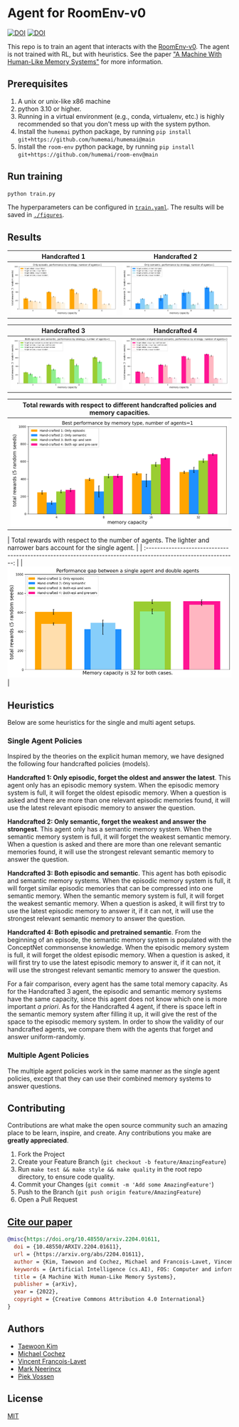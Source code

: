 # Agent for RoomEnv-v0

[![DOI](https://zenodo.org/badge/776465158.svg)](https://zenodo.org/doi/10.5281/zenodo.10876424)
[![DOI](https://img.shields.io/badge/Paper-PDF-red.svg)](https://arxiv.org/abs/2204.01611)

This repo is to train an agent that interacts with the
[RoomEnv-v0](https://github.com/humemai/room-env). The agent is not trained with RL, but
with heuristics. See the paper ["A Machine With Human-Like Memory
Systems"](https://arxiv.org/abs/2204.01611) for more information.

## Prerequisites

1. A unix or unix-like x86 machine
1. python 3.10 or higher.
1. Running in a virtual environment (e.g., conda, virtualenv, etc.) is highly
   recommended so that you don't mess up with the system python.
1. Install the `humemai` python package, by running `pip install git+https://github.com/humemai/humemai@main`
1. Install the `room-env` python package, by running `pip install git+https://github.com/humemai/room-env@main`

## Run training

```sh
python train.py
```

The hyperparameters can be configured in [`train.yaml`](./train.yaml). The results will
be saved in [`./figures`](./figures).

## Results

|          Handcrafted 1           |          Handcrafted 2           |
| :------------------------------: | :------------------------------: |
| ![](./figures/episodic-1-v0.png) | ![](./figures/semantic-1-v0.png) |

|               Handcrafted 3               |                   Handcrafted 4                    |
| :---------------------------------------: | :------------------------------------------------: |
| ![](./figures/episodic_semantic-1-v0.png) | ![](./figures/episodic_semantic_pretrain-1-v0.png) |

| Total rewards with respect to different handcrafted policies and memory capacities. |
| :---------------------------------------------------------------------------------: |
|                       ![](./figures/best-strategies-1-v0.png)                       |

| Total rewards with respect to the number of agents. The lighter and narrower bars
account for the single agent. | |
:-------------------------------------------------------------------------------------------------------------:
| | ![](./figures/single-and-double-agents-v0.png) |

## Heuristics

Below are some heuristics for the single and multi agent setups.

### Single Agent Policies

Inspired by the theories on the explicit human memory, we have designed the following
four handcrafted policies (models).

**Handcrafted 1: Only episodic, forget the oldest and answer the latest**. This agent
only has an episodic memory system. When the episodic memory system is full, it will
forget the oldest episodic memory. When a question is asked and there are more than one
relevant episodic memories found, it will use the latest relevant episodic memory to
answer the question.

**Handcrafted 2: Only semantic, forget the weakest and answer the strongest**. This
agent only has a semantic memory system. When the semantic memory system is full, it
will forget the weakest semantic memory. When a question is asked and there are more
than one relevant semantic memories found, it will use the strongest relevant semantic
memory to answer the question.

**Handcrafted 3: Both episodic and semantic**. This agent has both episodic and semantic
memory systems. When the episodic memory system is full, it will forget similar episodic
memories that can be compressed into one semantic memory. When the semantic memory
system is full, it will forget the weakest semantic memory. When a question is asked, it
will first try to use the latest episodic memory to answer it, if it can not, it will
use the strongest relevant semantic memory to answer the question.

**Handcrafted 4: Both episodic and pretrained semantic**. From the beginning of an
episode, the semantic memory system is populated with the ConceptNet commonsense
knowledge. When the episodic memory system is full, it will forget the oldest episodic
memory. When a question is asked, it will first try to use the latest episodic memory to
answer it, if it can not, it will use the strongest relevant semantic memory to answer
the question.

For a fair comparison, every agent has the same total memory capacity. As for the
Handcrafted 3 agent, the episodic and semantic memory systems have the same capacity,
since this agent does not know which one is more important _a priori_. As for the
Handcrafted 4 agent, if there is space left in the semantic memory system after filling
it up, it will give the rest of the space to the episodic memory system. In order to
show the validity of our handcrafted agents, we compare them with the agents that forget
and answer uniform-randomly.

### Multiple Agent Policies

The multiple agent policies work in the same manner as the single agent policies, except
that they can use their combined memory systems to answer questions.

## Contributing

Contributions are what make the open source community such an amazing place to be learn,
inspire, and create. Any contributions you make are **greatly appreciated**.

1. Fork the Project
1. Create your Feature Branch (`git checkout -b feature/AmazingFeature`)
1. Run `make test && make style && make quality` in the root repo directory, to ensure
   code quality.
1. Commit your Changes (`git commit -m 'Add some AmazingFeature'`)
1. Push to the Branch (`git push origin feature/AmazingFeature`)
1. Open a Pull Request

## [Cite our paper](https://arxiv.org/abs/2204.01611)

```bibtex
@misc{https://doi.org/10.48550/arxiv.2204.01611,
  doi = {10.48550/ARXIV.2204.01611},
  url = {https://arxiv.org/abs/2204.01611},
  author = {Kim, Taewoon and Cochez, Michael and Francois-Lavet, Vincent and Neerincx, Mark and Vossen, Piek},
  keywords = {Artificial Intelligence (cs.AI), FOS: Computer and information sciences, FOS: Computer and information sciences},
  title = {A Machine With Human-Like Memory Systems},
  publisher = {arXiv},
  year = {2022},
  copyright = {Creative Commons Attribution 4.0 International}
}
```

## Authors

- [Taewoon Kim](https://taewoon.kim/)
- [Michael Cochez](https://www.cochez.nl/)
- [Vincent Francois-Lavet](http://vincent.francois-l.be/)
- [Mark Neerincx](https://ocw.tudelft.nl/teachers/m_a_neerincx/)
- [Piek Vossen](https://vossen.info/)

## License

[MIT](https://choosealicense.com/licenses/mit/)
